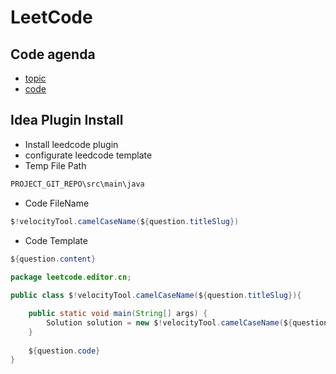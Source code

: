 # LeetCode

## Code agenda
- [topic](https://github.com/Allsochen/LeetCode/tree/main/src/main/java/leetcode/editor/cn/doc/content)
- [code](https://github.com/Allsochen/LeetCode/tree/main/src/main/java/leetcode/editor/cn)

## Idea Plugin Install

- Install leedcode plugin
- configurate leedcode template
- Temp File Path
```java
PROJECT_GIT_REPO\src\main\java
```
- Code FileName
```java
$!velocityTool.camelCaseName(${question.titleSlug})
```

- Code Template
```java
${question.content}
  
package leetcode.editor.cn;

public class $!velocityTool.camelCaseName(${question.titleSlug}){

    public static void main(String[] args) {
        Solution solution = new $!velocityTool.camelCaseName(${question.titleSlug})().new Solution();
    }
    
    ${question.code}
}
```